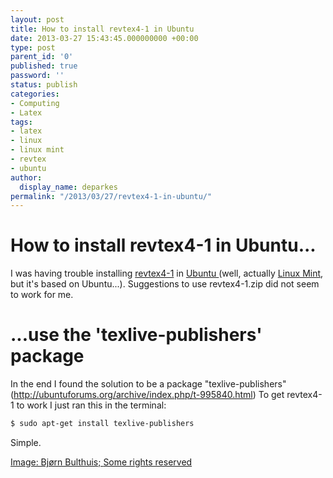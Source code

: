 ```yaml
---
layout: post
title: How to install revtex4-1 in Ubuntu
date: 2013-03-27 15:43:45.000000000 +00:00
type: post
parent_id: '0'
published: true
password: ''
status: publish
categories:
- Computing
- Latex
tags:
- latex
- linux
- linux mint
- revtex
- ubuntu
author:
  display_name: deparkes
permalink: "/2013/03/27/revtex4-1-in-ubuntu/"
---
```

<h1>How to install revtex4-1 in Ubuntu...</h1>
I was having trouble installing <a href="https://journals.aps.org/revtex">revtex4-1</a> in <a href="http://www.ubuntu.com/">Ubuntu </a>(well, actually <a href="http://www.linuxmint.com/">Linux Mint</a>, but it's based on Ubuntu...). Suggestions to use revtex4-1.zip did not seem to work for me.
<h1>...use the 'texlive-publishers' package</h1>
In the end I found the solution to be a package "texlive-publishers" (<a href="http://ubuntuforums.org/archive/index.php/t-995840.html">http://ubuntuforums.org/archive/index.php/t-995840.html</a>)
To get revtex4-1 to work I just ran this in the terminal:

```bash
$ sudo apt-get install texlive-publishers
```
Simple.
<div id="yui_3_16_0_1_1423940581800_15312" class="view attribution-view clear-float photo-attribution">
<div class="attribution-info">
<a class="owner-name truncate" title="Go to Bjørn Bulthuis's photostream" href="https://www.flickr.com/photos/bjornb/" data-rapid_p="25" data-track="attributionNameClick">Image: Bjørn Bulthuis; </a><a class="photo-license-url" href="https://creativecommons.org/licenses/by-sa/2.0/" target="_newtab" rel="license cc:license" data-rapid_p="52">Some rights reserved</a><a class="owner-name truncate" title="Go to Bjørn Bulthuis's photostream" href="https://www.flickr.com/photos/bjornb/" data-rapid_p="25" data-track="attributionNameClick">
</a>
<div id="yui_3_16_0_1_1423940581800_15542" class="view follow-view clear-float photo-attribution"></div>
</div>
</div>
